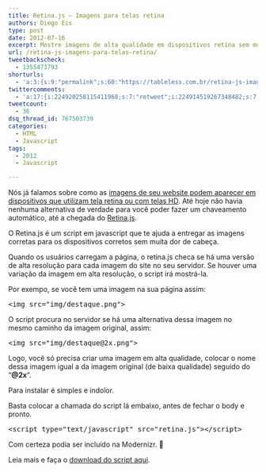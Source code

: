 ```yaml
---
title: Retina.js – Imagens para telas retina
authors: Diego Eis
type: post
date: 2012-07-16
excerpt: Mostre imagens de alta qualidade em dispositivos retina sem muito trabalho.
url: /retina-js-imagens-para-telas-retina/
tweetbackscheck:
  - 1355473793
shorturls:
  - 'a:3:{s:9:"permalink";s:60:"https://tableless.com.br/retina-js-imagens-para-telas-retina/";s:7:"tinyurl";s:26:"https://tinyurl.com/85yg99h";s:4:"isgd";s:19:"https://is.gd/sYPi0O";}'
twittercomments:
  - 'a:17:{i:224920258115411968;s:7:"retweet";i:224914519267348482;s:7:"retweet";i:224913457210859520;s:7:"retweet";i:224912992326778881;s:7:"retweet";i:224846900199821313;s:7:"retweet";i:226363114134843392;s:7:"retweet";i:226314926602477569;s:7:"retweet";i:226293444132347905;s:7:"retweet";i:230121405465886721;s:7:"retweet";i:230085185675333633;s:7:"retweet";i:228572990877609985;s:7:"retweet";i:228570606738735104;s:7:"retweet";i:228570345509113857;s:7:"retweet";i:250310127905812480;s:7:"retweet";i:250310099703328768;s:7:"retweet";i:261614456340107264;s:7:"retweet";i:271367185325228032;s:7:"retweet";}'
tweetcount:
  - 36
dsq_thread_id: 767503739
categories:
  - HTML
  - Javascript
tags:
  - 2012
  - Javascript

---
```

Nós já falamos sobre como as [imagens de seu website podem aparecer em dispositivos que utilizam tela retina ou com telas HD][1]. Até hoje não havia nenhuma alternativa de verdade para você poder fazer um chaveamento automático, até a chegada do [Retina.js][2].

O Retina.js é um script em javascript que te ajuda a entregar as imagens corretas para os dispositivos corretos sem muita dor de cabeça.
  
Quando os usuários carregam a página, o retina.js checa se há uma versão de alta resolução para cada imagem do site no seu servidor. Se houver uma variação da imagem em alta resolução, o script irá mostrá-la.

Por exempo, se você tem uma imagem na sua página assim:

<pre class="lang-html">&lt;img src="img/destaque.png"&gt;
</pre>

O script procura no servidor se há uma alternativa dessa imagem no mesmo caminho da imagem original, assim:

<pre class="lang-html">&lt;img src="img/destaque@2x.png"&gt;
</pre>

Logo, você só precisa criar uma imagem em alta qualidade, colocar o nome dessa imagem igual a da imagem original (de baixa qualidade) seguido do &#8220;**@2x**&#8220;.

Para instalar é simples e indolor.
  
Basta colocar a chamada do script lá embaixo, antes de fechar o body e pronto.

<pre class="lang-html">&lt;script type="text/javascript" src="retina.js"&gt;&lt;/script&gt; 
</pre>

Com certeza podia ser incluído na Modernizr. 🙂

Leia mais e faça o [download do script aqui][2].

 [1]: https://tableless.com.br/qualidade-de-imagens-e-densidade-de-pixels/
 [2]: https://retinajs.com/